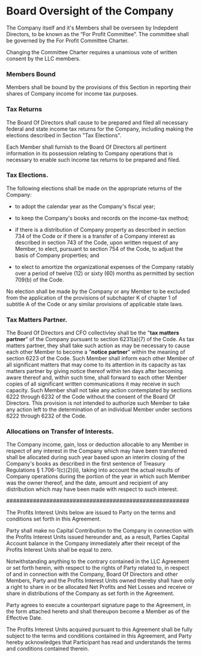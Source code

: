



# Board Oversight of the Company
The Company itself and it's Members shall be overseen by Indepdent Directors, to be 
known as the “For Profit Committee”.  The committee shall be governed by 
the For Profit Committee Charter. 

Changing the Committee Charter requires a unamious vote of written consent by 
the LLC members.


### Members Bound
Members shall be bound by the provisions of this Section in reporting their shares of 
Company income  for income tax purposes.

### Tax Returns
The Board Of Directors shall cause to be prepared and filed all
necessary federal and state income tax returns for the Company,
including making the elections described in Section "Tax Elections".

Each Member shall furnish to the Board Of Directors all pertinent
information in its possession relating to Company operations that is
necessary to enable such income tax returns to be prepared and filed.

### Tax Elections.

The following elections shall be made on the appropriate returns of the Company:

* to adopt the calendar year as the Company's fiscal year;

* to keep the Company's books and records on the income-tax method;

* if there is a distribution of Company property as described in
section 734 of the Code or if there is a transfer of a Company interest
as described in section 743 of the Code, upon written request of any
Member, to elect, pursuant to section 754 of the Code, to adjust the
basis of Company properties; and

* to elect to amortize the organizational expenses of the Company
ratably over a period of twelve (12) or sixty (60) months as permitted by section
709(b) of the Code.

No election shall be made by the Company or any Member to be excluded
from the application of the provisions of subchapter K of chapter 1 of
subtitle A of the Code or any similar provisions of applicable state
laws.

### Tax Matters Partner.

The Board Of Directors and CFO collectivley shall be the "**tax matters partner**" 
of the Company pursuant 
to section 6231(a)(7) of the Code. As
tax matters partner, they shall take such action as may be
necessary to cause each other Member to become a "**notice partner**"
within the meaning of section 6223 of the Code. Such Member shall inform
each other Member of all significant matters that may come to its
attention in its capacity as tax matters partner by giving notice
thereof within ten days after becoming aware thereof and, within such
time, shall forward to each other Member copies of all significant
written communications it may receive in such capacity. Such Member
shall not take any action contemplated by sections 6222 through 6232 of
the Code without the consent of the Board Of Directors. This provision is not
intended to authorize such Member to take any action left to the
determination of an individual Member under sections 6222 through 6232
of the Code.

### Allocations on Transfer of Interests.
The Company income, gain,
loss or deduction allocable to any Member in respect of any interest in
the Company which may have been transferred shall be allocated during
such year based upon an interim closing of the Company's books as
described in the first sentence of Treasury Regulations §
1.706-1(c)(2)(ii), taking into account the actual results of Company
operations during the portion of the year in which such Member was the
owner thereof, and the date, amount and recipient of any distribution
which may have been made with respect to such interest.


#######################################################

The Profits Interest Units below are issued to Party on the terms and conditions 
set forth in this Agreement.

Party shall make no Capital Contribution to the Company in connection with the 
Profits Interest Units issued hereunder and, as a result, 
Parties Capital Account balance in the Company immediately after their receipt of 
the Profits Interest Units shall be equal to zero.

Notwithstanding anything to the contrary contained in the LLC Agreement or set forth 
herein, with respect to the rights of Party related to, in respect of and in connection 
with the Company, Board Of Directors and other Members, Party and the Profits Interest 
Units owned thereby shall have only a right to share in or be allocated Net Profits and 
Net Losses and receive or share in distributions of the Company as set forth in 
the Agreement.

Party agrees to execute a counterpart signature page to the Agreement, in the form 
attached hereto and shall thereupon become a Member as of the Effective Date.

The Profits Interest Units acquired pursuant to this Agreement shall be fully 
subject to the terms and conditions contained in this Agreement, and Party
hereby acknowledges that Participant has read and understands the terms and conditions 
contained therein.



